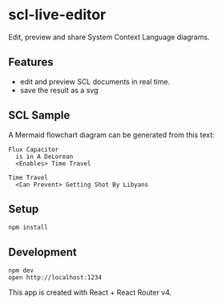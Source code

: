 # scl-live-editor

Edit, preview and share System Context Language diagrams.


## Features

- edit and preview SCL documents in real time.
- save the result as a svg

## SCL Sample

A Mermaid flowchart diagram can be generated from this text:

```
Flux Capacitor
  is in A DeLorean
  <Enables> Time Travel

Time Travel
  <Can Prevent> Getting Shot By Libyans
```

## Setup

```
npm install
```


## Development

```
npm dev
open http://localhost:1234
```

This app is created with React + React Router v4.
